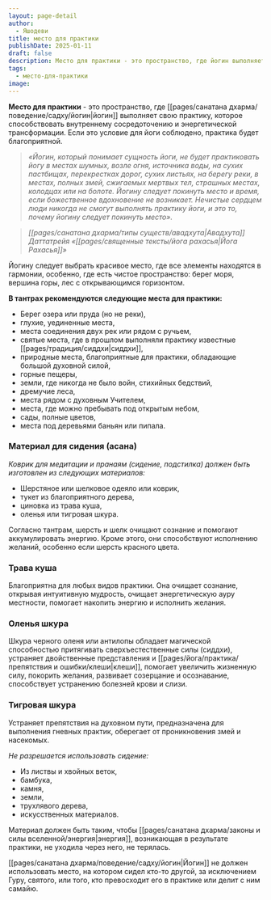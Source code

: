 ```yaml
---
layout: page-detail
author:
  - Яшодеви
title: место для практики
publishDate: 2025-01-11
draft: false
description: Место для практики - это пространство, где йогин выполняет свою практику, которое способствовать внутреннему сосредоточению и энергетической трансформации.
tags:
  - место-для-практики
image:
---
```

**Место для практики** - это пространство, где [[pages/санатана дхарма/поведение/садху/йогин|йогин]] выполняет свою практику, которое способствовать внутреннему сосредоточению и энергетической трансформации. Если это условие для йоги соблюдено, практика будет благоприятной.

>*«Йогин, который понимает сущность йоги, не будет практиковать йогу в местах шумных, возле огня, источника воды, на сухих пастбищах, перекрестках дорог, сухих листьях, на берегу реки, в местах, полных змей, сжигаемых мертвых тел, страшных местах, колодцах или на болоте.*
>*Йогину следует покинуть место и время, если божественное вдохновение не возникает. Нечистые сердцем люди никогда не смогут выполнять практику йоги, и это то, почему йогину следует покинуть место».*

>*[[pages/санатана дхарма/типы существ/авадхута|Авадхута]] Даттатрейя «[[pages/священные тексты/йога рахасья|Йога Рахасья]]»*

Йогину следует выбрать красивое место, где все элементы находятся в гармонии, особенно, где есть чистое пространство: берег моря, вершина горы, лес с открывающимся горизонтом. 

**В тантрах рекомендуются следующие места для практики:** 

- Берег озера или пруда (но не реки), 
- глухие, уединенные места, 
- места соединения двух рек или рядом с ручьем, 
- святые места, где в прошлом выполняли практику известные [[pages/традиция/сиддхи|сиддхи]], 
- природные места, благоприятные для практики, обладающие большой духовной силой, 
- горные пещеры, 
- земли, где никогда не было войн, стихийных бедствий, 
- дремучие леса, 
- места рядом с духовным Учителем, 
- места, где можно пребывать под открытым небом, 
- сады, полные цветов, 
- места под деревьями баньян или пипала. 

### Материал для сидения (асана) 

*Коврик для медитации и пранаям (сидение, подстилка) должен быть изготовлен из следующих материалов:* 

- Шерстяное или шелковое одеяло или коврик, 
- тукет из благоприятного дерева, 
- циновка из трава куша, 
- оленья или тигровая шкура. 

Согласно тантрам, шерсть и шелк очищают сознание и помогают аккумулировать энергию. Кроме этого, они способствуют исполнению желаний, особенно если шерсть красного цвета. 

### Трава куша 

Благоприятна для любых видов практики. Она очищает сознание, открывая интуитивную мудрость, очищает энергетическую ауру местности, помогает накопить энергию и исполнить желания. 

### Оленья шкура

Шкура черного оленя или антилопы обладает магической способностью притягивать сверхъестественные силы (сиддхи), устраняет двойственные представления и [[pages/йога/практика/препятствия и ошибки/клеши|клеши]], помогает увеличить жизненную силу, покорить желания, развивает созерцание и осознавание, способствует устранению болезней крови и слизи. 

### Тигровая шкура 

Устраняет препятствия на духовном пути, предназначена для выполнения гневных практик, оберегает от проникновения змей и насекомых. 

*Не разрешается использовать сидение:* 

- Из листвы и хвойных веток, 
- бамбука, 
- камня, 
- земли, 
- трухлявого дерева, 
- искусственных материалов. 

Материал должен быть таким, чтобы [[pages/санатана дхарма/законы и силы вселенной/энергия|энергия]], возникающая в результате практики, не уходила через него, не терялась. 

[[pages/санатана дхарма/поведение/садху/йогин|Йогин]] не должен использовать место, на котором сидел кто-то другой, за исключением Гуру, святого, или того, кто превосходит его в практике или делит с ним самайю.
